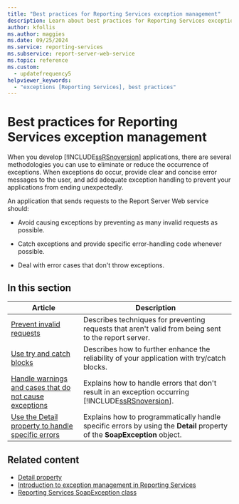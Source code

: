 ```yaml
---
title: "Best practices for Reporting Services exception management"
description: Learn about best practices for Reporting Services exception handling, such as how to deal with error cases that don't throw exceptions.
author: kfollis
ms.author: maggies
ms.date: 09/25/2024
ms.service: reporting-services
ms.subservice: report-server-web-service
ms.topic: reference
ms.custom:
  - updatefrequency5
helpviewer_keywords:
  - "exceptions [Reporting Services], best practices"
---
```

# Best practices for Reporting Services exception management
  When you develop [!INCLUDE[ssRSnoversion](../../../includes/ssrsnoversion-md.md)] applications, there are several methodologies you can use to eliminate or reduce the occurrence of exceptions. When exceptions do occur, provide clear and concise error messages to the user, and add adequate exception handling to prevent your applications from ending unexpectedly.  
  
 An application that sends requests to the Report Server Web service should:  
  
-   Avoid causing exceptions by preventing as many invalid requests as possible.  
  
-   Catch exceptions and provide specific error-handling code whenever possible.  
  
-   Deal with error cases that don't throw exceptions.  
  
## In this section  
  
|Article|Description|  
|-----------|-----------------|  
|[Prevent invalid requests](../../../reporting-services/report-server-web-service-net-framework-exception-handling/best-practices/preventing-invalid-requests.md)|Describes techniques for preventing requests that aren't valid from being sent to the report server.|  
|[Use try and catch blocks](../../../reporting-services/report-server-web-service-net-framework-exception-handling/best-practices/using-try-and-catch-blocks.md)|Describes how to further enhance the reliability of your application with try/catch blocks.|  
|[Handle warnings and cases that do not cause exceptions](../../../reporting-services/report-server-web-service-net-framework-exception-handling/best-practices/handling-warnings-and-cases-that-do-not-cause-exceptions.md)|Explains how to handle errors that don't result in an exception occurring [!INCLUDE[ssRSnoversion](../../../includes/ssrsnoversion-md.md)].|  
|[Use the Detail property to handle specific errors](../../../reporting-services/report-server-web-service-net-framework-exception-handling/best-practices/using-the-detail-property-to-handle-specific-errors.md)|Explains how to programmatically handle specific errors by using the **Detail** property of the **SoapException** object.|  
  
## Related content

- [Detail property](../../../reporting-services/report-server-web-service-net-framework-exception-handling/soapexception-class/detail-property.md)
- [Introduction to exception management in Reporting Services](../../../reporting-services/report-server-web-service-net-framework-exception-handling/introducing-exception-handling-in-reporting-services.md)
- [Reporting Services SoapException class](../../../reporting-services/report-server-web-service-net-framework-exception-handling/soapexception-class/reporting-services-soapexception-class.md)
